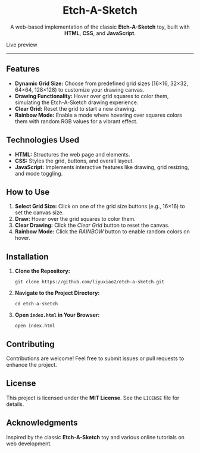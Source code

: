 <h1 align="center">Etch-A-Sketch</h1>

<p align="center">
  A web-based implementation of the classic <strong>Etch-A-Sketch</strong> toy, built with <strong>HTML</strong>, <strong>CSS</strong>, and <strong>JavaScript</strong>.
</p>

<p> Live preview </p>
<link href = http://127.0.0.1:3000/Javascript/EtchASketch/index.html>
  
<hr />

<h2>Features</h2>
<ul>
  <li><strong>Dynamic Grid Size:</strong> Choose from predefined grid sizes (16×16, 32×32, 64×64, 128×128) to customize your drawing canvas.</li>
  <li><strong>Drawing Functionality:</strong> Hover over grid squares to color them, simulating the Etch-A-Sketch drawing experience.</li>
  <li><strong>Clear Grid:</strong> Reset the grid to start a new drawing.</li>
  <li><strong>Rainbow Mode:</strong> Enable a mode where hovering over squares colors them with random RGB values for a vibrant effect.</li>
</ul>

<h2>Technologies Used</h2>
<ul>
  <li><strong>HTML:</strong> Structures the web page and elements.</li>
  <li><strong>CSS:</strong> Styles the grid, buttons, and overall layout.</li>
  <li><strong>JavaScript:</strong> Implements interactive features like drawing, grid resizing, and mode toggling.</li>
</ul>

<h2>How to Use</h2>
<ol>
  <li><strong>Select Grid Size:</strong> Click on one of the grid size buttons (e.g., 16×16) to set the canvas size.</li>
  <li><strong>Draw:</strong> Hover over the grid squares to color them.</li>
  <li><strong>Clear Drawing:</strong> Click the <em>Clear Grid</em> button to reset the canvas.</li>
  <li><strong>Rainbow Mode:</strong> Click the <em>RAINBOW</em> button to enable random colors on hover.</li>
</ol>

<h2>Installation</h2>
<ol>
  <li><strong>Clone the Repository:</strong>
    <pre><code>git clone https://github.com/liyuxiao2/etch-a-sketch.git</code></pre>
  </li>
  <li><strong>Navigate to the Project Directory:</strong>
    <pre><code>cd etch-a-sketch</code></pre>
  </li>
  <li><strong>Open <code>index.html</code> in Your Browser:</strong>
    <pre><code>open index.html</code></pre>
  </li>
</ol>

<h2>Contributing</h2>
<p>
  Contributions are welcome! Feel free to submit issues or pull requests to enhance the project.
</p>

<h2>License</h2>
<p>
  This project is licensed under the <strong>MIT License</strong>. See the <code>LICENSE</code> file for details.
</p>

<h2>Acknowledgments</h2>
<p>
  Inspired by the classic <strong>Etch-A-Sketch</strong> toy and various online tutorials on web development.
</p>
